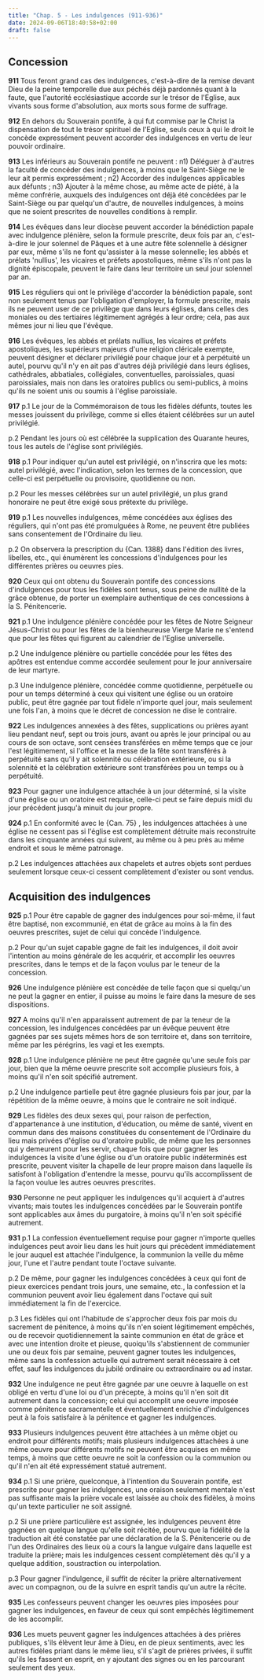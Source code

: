 ```yaml
---
title: "Chap. 5 - Les indulgences (911-936)"
date: 2024-09-06T18:40:58+02:00
draft: false
---
```




## Concession

**911**
Tous feront grand cas des indulgences,
c'est-à-dire de la remise devant Dieu de la peine temporelle due aux péchés
déjà pardonnés quant à la faute, que l'autorité ecclésiastique accorde sur le
trésor de l'Eglise, aux vivants sous forme d'absolution,
aux morts sous forme de suffrage.

**912**
En dehors du Souverain pontife, à qui fut commise par le Christ la dispensation
de tout le trésor spirituel de l'Eglise,
seuls ceux à qui le droit le concède expressément peuvent accorder des
indulgences en vertu de leur pouvoir ordinaire.

**913**
Les inférieurs au Souverain pontife ne peuvent :
n1) Déléguer à d'autres la faculté de concéder des indulgences,
à moins que le Saint-Siège ne le leur ait permis expressément ;
n2) Accorder des indulgences applicables aux défunts ;
n3) Ajouter à la même chose, au même acte de piété, à la même confrérie,
auxquels des indulgences ont déjà été concédées par le Saint-Siège ou par
quelqu'un d'autre, de nouvelles indulgences,
à moins que ne soient prescrites de nouvelles conditions à remplir.

**914**
Les évêques dans leur diocèse peuvent accorder la bénédiction papale avec
indulgence plénière, selon la formule prescrite, deux fois par an,
c'est-à-dire le jour solennel de Pâques et à une autre fête solennelle à
désigner par eux, même s'ils ne font qu'assister à la messe solennelle;
les abbés et prélats 'nullius', les vicaires et préfets apostoliques,
même s'ils n'ont pas la dignité épiscopale,
peuvent le faire dans leur territoire un seul jour solennel par an.

**915**
Les réguliers qui ont le privilège d'accorder la bénédiction papale,
sont non seulement tenus par l'obligation d'employer, la formule prescrite,
mais ils ne peuvent user de ce privilège que dans leurs églises,
dans celles des moniales ou des tertiaires légitimement agrégés à leur ordre;
cela, pas aux mêmes jour ni lieu que l'évêque.

**916**
Les évêques, les abbés et prélats nullius,
les vicaires et préfets apostoliques,
les supérieurs majeurs d'une religion cléricale exempte,
peuvent désigner et déclarer privilégié pour chaque jour et à perpétuité un
autel, pourvu qu'il n'y en ait pas d'autres déjà privilégié dans leurs églises,
cathédrales, abbatiales, collégiales, conventuelles, paroissiales,
quasi paroissiales, mais non dans les oratoires publics ou semi-publics,
à moins qu'ils ne soient unis ou soumis à l'église paroissiale.

**917**
p.1 Le jour de la Commémoraison de tous les fidèles défunts,
toutes les messes jouissent du privilège,
comme si elles étaient célébrées sur un autel privilégié.

p.2 Pendant les jours où est célébrée la supplication des Quarante heures,
tous les autels de l'église sont privilégiés.

**918**
p.1 Pour indiquer qu'un autel est privilégié, on n'inscrira que les mots:
autel privilégié, avec l'indication, selon les termes de la concession,
que celle-ci est perpétuelle ou provisoire, quotidienne ou non.

p.2 Pour les messes célébrées sur un autel privilégié,
un plus grand honoraire ne peut être exigé sous prétexte du privilège.

**919**
p.1 Les nouvelles indulgences, même concédées aux églises des réguliers,
qui n'ont pas été promulguées à Rome,
ne peuvent être publiées sans consentement de l'Ordinaire du lieu.

p.2 On observera la prescription du {Can.
1388} dans l'édition des livres, libelles, etc.,
qui énumèrent les concessions d'indulgences pour les différentes prières ou
oeuvres pies.

**920**
Ceux qui ont obtenu du Souverain pontife des concessions d'indulgences pour
tous les fidèles sont tenus, sous peine de nullité de la grâce obtenue,
de porter un exemplaire authentique de ces concessions à la S. Pénitencerie.

**921**
p.1 Une indulgence plénière concédée pour les fêtes de Notre Seigneur
Jésus-Christ ou pour les fêtes de la bienheureuse Vierge Marie ne s'entend que
pour les fêtes qui figurent au calendrier de l'Eglise universelle.

p.2 Une indulgence plénière ou partielle concédée pour les fêtes des apôtres
est entendue comme accordée seulement pour le jour anniversaire de leur
martyre.

p.3 Une indulgence plénière, concédée comme quotidienne,
perpétuelle ou pour un temps déterminé à ceux qui visitent une église ou un
oratoire public, peut être gagnée par tout fidèle n'importe quel jour,
mais seulement une fois l'an, à moins que le décret de concession ne dise le
contraire.

**922**
Les indulgences annexées à des fêtes,
supplications ou prières ayant lieu pendant neuf, sept ou trois jours,
avant ou après le jour principal ou au cours de son octave,
sont censées transférées en même temps que ce jour l'est légitimement,
si l'office et la messe de la fête sont transférés à perpétuité sans qu'il y
ait solennité ou célébration extérieure,
ou si la solennité et la célébration extérieure sont transférées pou un temps
ou à perpétuité.

**923**
Pour gagner une indulgence attachée à un jour déterminé,
si la visite d'une église ou un oratoire est requise,
celle-ci peut se faire depuis midi du jour précédent jusqu'à minuit du jour
propre.

**924**
p.1 En conformité avec le {Can. 75} ,
les indulgences attachées à une église ne cessent pas si l'église est
complètement détruite mais reconstruite dans les cinquante années qui suivent,
au même ou à peu près au même endroit et sous le même patronage.

p.2 Les indulgences attachées aux chapelets et autres objets sont perdues
seulement lorsque ceux-ci cessent complètement d'exister ou sont vendus.

## Acquisition des indulgences

**925**
p.1 Pour être capable de gagner des indulgences pour soi-même,
il faut être baptisé, non excommunié,
en état de grâce au moins à la fin des oeuvres prescrites,
sujet de celui qui concède l'indulgence.

p.2 Pour qu'un sujet capable gagne de fait les indulgences,
il doit avoir l'intention au moins générale de les acquérir,
et accomplir les oeuvres prescrites,
dans le temps et de la façon voulus par le teneur de la concession.

**926**
Une indulgence plénière est concédée de telle façon que si quelqu'un ne peut la
gagner en entier, il puisse au moins le faire dans la mesure de ses
dispositions.

**927**
A moins qu'il n'en apparaissent autrement de par la teneur de la concession,
les indulgences concédées par un évêque peuvent être gagnées par ses sujets
mêmes hors de son territoire et, dans son territoire, même par les pérégrins,
les vagi et les exempts.

**928**
p.1 Une indulgence plénière ne peut être gagnée qu'une seule fois par jour,
bien que la même oeuvre prescrite soit accomplie plusieurs fois,
à moins qu'il n'en soit spécifié autrement.

p.2 Une indulgence partielle peut être gagnée plusieurs fois par jour,
par la répétition de la même oeuvre, à moins que le contraire ne soit indiqué.

**929**
Les fidèles des deux sexes qui, pour raison de perfection,
d'appartenance à une institution, d'éducation, ou même de santé,
vivent en commun dans des maisons constituées du consentement de l'Ordinaire du
lieu mais privées d'église ou d'oratoire public,
de même que les personnes qui y demeurent pour les servir,
chaque fois que pour gagner les indulgences la visite d'une église ou d'un
oratoire public indéterminés est prescrite,
peuvent visiter la chapelle de leur propre maison dans laquelle ils satisfont à
l'obligation d'entendre la messe, pourvu qu'ils accomplissent de la façon
voulue les autres oeuvres prescrites.

**930**
Personne ne peut appliquer les indulgences qu'il acquiert à d'autres vivants;
mais toutes les indulgences concédées par le Souverain pontife sont applicables
aux âmes du purgatoire, à moins qu'il n'en soit spécifié autrement.

**931**
p.1 La confession éventuellement requise pour gagner n'importe quelles
indulgences peut avoir lieu dans les huit jours qui précèdent immédiatement le
jour auquel est attachée l'indulgence, la communion la veille du même jour,
l'une et l'autre pendant toute l'octave suivante.

p.2 De même, pour gagner les indulgences concédées à ceux qui font de pieux
exercices pendant trois jours, une semaine, etc.,
la confession et la communion peuvent avoir lieu également dans l'octave qui
suit immédiatement la fin de l'exercice.

p.3 Les fidèles qui ont l'habitude de s'approcher deux fois par mois du
sacrement de pénitence, à moins qu'ils n'en soient légitimement empêchés,
ou de recevoir quotidiennement la sainte communion en état de grâce et avec une
intention droite et pieuse, quoiqu'ils s'abstiennent de communier une ou deux
fois par semaine, peuvent gagner toutes les indulgences,
même sans la confession actuelle qui autrement serait nécessaire à cet effet,
sauf les indulgences du jubilé ordinaire ou extraordinaire ou ad instar.

**932**
Une indulgence ne peut être gagnée par une oeuvre à laquelle on est obligé en
vertu d'une loi ou d'un précepte, à moins qu'il n'en soit dit autrement dans la
concession; celui qui accomplit une oeuvre imposée comme pénitence
sacramentelle et éventuellement enrichie d'indulgences peut à la fois
satisfaire à la pénitence et gagner les indulgences.

**933**
Plusieurs indulgences peuvent être attachées à un même objet ou endroit pour
différents motifs; mais plusieurs indulgences attachées à une même oeuvre pour
différents motifs ne peuvent être acquises en même temps,
à moins que cette oeuvre ne soit la confession ou la communion ou qu'il n'en
ait été expressément statué autrement.

**934**
p.1 Si une prière, quelconque, à l'intention du Souverain pontife,
est prescrite pour gagner les indulgences,
une oraison seulement mentale n'est pas suffisante mais la prière vocale est
laissée au choix des fidèles, à moins qu'un texte particulier ne soit assigné.

p.2 Si une prière particulière est assignée,
les indulgences peuvent être gagnées en quelque langue qu'elle soit récitée,
pourvu que la fidélité de la traduction ait été constatée par une déclaration
de la S. Pénitencerie ou de l'un des Ordinaires des lieux où a cours la langue
vulgaire dans laquelle est traduite la prière;
mais les indulgences cessent complètement dès qu'il y a quelque addition,
soustraction ou interpolation.

p.3 Pour gagner l'indulgence, il suffit de réciter la prière alternativement
avec un compagnon, ou de la suivre en esprit tandis qu'un autre la récite.

**935** Les confesseurs peuvent changer les oeuvres pies imposées pour gagner les indulgences, en faveur de ceux qui sont empêchés légitimement de les accomplir.

**936**
Les muets peuvent gagner les indulgences attachées à des prières publiques,
s'ils élèvent leur âme à Dieu, en de pieux sentiments,
avec les autres fidèles priant dans le même lieu,
s'il s'agit de prières privées, il suffit qu'ils les fassent en esprit,
en y ajoutant des signes ou en les parcourant seulement des yeux.

